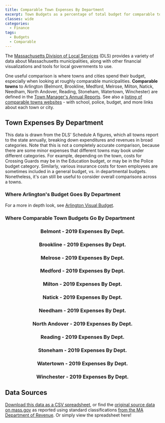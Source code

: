 ```yaml
---
title: Comparable Town Expenses By Department
excerpt: Town Budgets as a percentage of total budget for comparable towns. 
classes: wide
categories:
  - Finance
tags:
  - Budgets
  - Comparable
---
```


The [Massachusetts Division of Local Services](https://www.mass.gov/orgs/division-of-local-services) (DLS) provides a variety of data about Massachusetts municipalities, along with other financial visualizations and tools for local governments to use.

One useful comparison is where towns and cities spend their budget, especially when looking at roughly comparable municipalities.  **Comparable towns** to Arlington (Belmont, Brookline, Medford, Melrose, Milton, Natick, Needham, North Andover, Reading, Stoneham, Watertown, Winchester) are defined in the [Town Manager's Annual Reports](https://www.arlingtonma.gov/departments/town-manager/town-manager-s-annual-budget-financial-report).  See also a [listing of comparable towns websites](https://menotomymatters.com/comparable/) - with school, police, budget, and more links about each town or city.

## Town Expenses By Department

This data is drawn from the DLS' Schedule A figures, which all towns report to the state annually, breaking down expenditures and revenues in broad categories.  Note that this is not a completely accurate comparison, because there are some minor expenses that different towns may book under different categories.  For example, depending on the town, costs for Crossing Guards may be in the Education budget, or may be in the Police budget category.  Similarly, various insurance costs for town employees are sometimes included in a general budget, vs. in departmental budgets.  Nonetheless, it's can still be useful to consider overall comparisons across a towns.

### Where Arlington's Budget Goes By Department

<div class='chartfigure'>
  <div id="arlington"></div>
</div>

For a more in depth look, see [Arlington Visual Budget](http://arlingtonvisualbudget.org/).

### Where Comparable Town Budgets Go By Department

<figure class="half">
  <div class='chartfigure'>
    <h3 style='text-align: center;'>Belmont - 2019 Expenses By Dept.</h3>
    <div id="belmont"></div>
  </div>
  <div class='chartfigure'>
    <h3 style='text-align: center;'>Brookline - 2019 Expenses By Dept.</h3>
    <div id="brookline"></div>
  </div>
</figure>

<figure class="half">
  <div class='chartfigure'>
    <h3 style='text-align: center;'>Melrose - 2019 Expenses By Dept.</h3>
    <div id="melrose"></div>
  </div>
  <div class='chartfigure'>
    <h3 style='text-align: center;'>Medford - 2019 Expenses By Dept.</h3>
    <div id="medford"></div>
  </div>
</figure>

<figure class="half">
  <div class='chartfigure'>
    <h3 style='text-align: center;'>Milton - 2019 Expenses By Dept.</h3>
    <div id="milton"></div>
  </div>
  <div class='chartfigure'>
    <h3 style='text-align: center;'>Natick - 2019 Expenses By Dept.</h3>
    <div id="natick"></div>
  </div>
</figure>

<figure class="half">
  <div class='chartfigure'>
    <h3 style='text-align: center;'>Needham - 2019 Expenses By Dept.</h3>
    <div id="needham"></div>
  </div>
  <div class='chartfigure'>
    <h3 style='text-align: center;'>North Andover - 2019 Expenses By Dept.</h3>
    <div id="northandover"></div>
  </div>
</figure>

<figure class="half">
  <div class='chartfigure'>
    <h3 style='text-align: center;'>Reading - 2019 Expenses By Dept.</h3>
    <div id="reading"></div>
  </div>
  <div class='chartfigure'>
    <h3 style='text-align: center;'>Stoneham - 2019 Expenses By Dept.</h3>
    <div id="stoneham"></div>
  </div>
</figure>

<figure class="half">
  <div class='chartfigure'>
    <h3 style='text-align: center;'>Watertown - 2019 Expenses By Dept.</h3>
    <div id="watertown"></div>
  </div>
  <div class='chartfigure'>
    <h3 style='text-align: center;'>Winchester - 2019 Expenses By Dept.</h3>
    <div id="winchester"></div>
  </div>
</figure>

## Data Sources

[Download this data as a CSV spreadsheet](/data/finance/GenFundExpenditures2019-comps.csv), or find the [original source data on mass.gov](https://dlsgateway.dor.state.ma.us/reports/rdPage.aspx?rdReport=ScheduleA.GenFund_MAIN) as reported using standard classifications [from the MA Department of Revenue](https://www.mass.gov/orgs/division-of-local-services).  Or simply view the spreadsheet here!

<div id="csvtable"></div>

<!-- Load d3/c3 tools and our visualizations -->
<link href="/assets/css/c3.css" rel="stylesheet">
<script src="/assets/js/d3.min.js" charset="utf-8"></script>
<script src="/assets/js/c3.min.js"></script>
<script src="/assets/js/dataread.js"></script>
<script>
  // Reformat /data/finance/GenFundExpenditures2019-comps.csv to make charts simpler
  // Headers to output in order (sort descending by Amount for Arlington's own expenses)
  const expenseHeaders = [
    'Municipality',
    'Education',
    'Fixed Costs',
    'Debt Service',
    'Public Works',
    'Police',
    'Fire',
    'General Government',
    'Culture and Recreation',
    'Intergovernmental Assessments',
    'Human Services',
    'Other Public Safety'
  ]
  // Ensure colors for all towns are identical
  const expenseColors = {
    'General Government': 'tan',
    Education: 'chocolate',
    'Public Works': 'olivedrab',
    Police: 'indigo',
    Fire: 'magenta',
    'Other Public Safety': 'plum',
    'Human Services': 'yellowgreen',
    'Culture and Recreation': 'forestgreen',
    'Fixed Costs': 'slategray',
    'Debt Service': 'lightgray',
    'Intergovernmental Assessments': 'gray',
    'Other Expenditures': 'darkgray'
  }
  const donutTitle = 'Expenses (2019)'
  // Build our page TODO: draw directly from csv instead of hardcoding
  addDonutChart('#arlington', [
      ['Education', '65792139'],
      ['Fixed Costs', '28816899'],
      ['Debt Service', '16582686'],
      ['Public Works', '9077803'],
      ['Police', '8191760'],
      ['Fire', '7565639'],
      ['General Government', '6136498'],
      ['Culture and Recreation', '3894551'],
      ['Intergovernmental Assessments', '3272899'],
      ['Human Services', '1218442'],
      ['Other Public Safety', '503117'],
      ['Other Expenditures', '33028']
    ], donutTitle, expenseColors)
  addDonutChart('#belmont', [
      ['Education', '50138431'],
      ['Fixed Costs', '8547462'],
      ['Debt Service', '4655051'],
      ['Public Works', '6324537'],
      ['Police', '7006411'],
      ['Fire', '5623612'],
      ['General Government', '8923717'],
      ['Culture and Recreation', '3254686'],
      ['Intergovernmental Assessments', '1836276'],
      ['Human Services', '828031'],
      ['Other Public Safety', '550924'],
      ['Other Expenditures', '19900']
    ], donutTitle, expenseColors)
  addDonutChart('#brookline', [
      ['Education', '116389275'],
      ['Fixed Costs', '59972119'],
      ['Debt Service', '15631274'],
      ['Public Works', '13321964'],
      ['Police', '16738310'],
      ['Fire', '15771245'],
      ['General Government', '12444751'],
      ['Culture and Recreation', '7353301'],
      ['Intergovernmental Assessments', '6656579'],
      ['Human Services', '2318926'],
      ['Other Public Safety', '2074485'],
      ['Other Expenditures', '0'],
    ], donutTitle, expenseColors)
  addDonutChart('#medford', [
    ['Education', '58680558'],
    ['Fixed Costs', '32798178'],
    ['Debt Service', '6722970'],
    ['Public Works', '12870245'],
    ['Police', '13791821'],
    ['Fire', '13498506'],
    ['General Government', '4584312'],
    ['Culture and Recreation', '2721043'],
    ['Intergovernmental Assessments', '10286228'],
    ['Human Services', '1293611'],
    ['Other Public Safety', '1301949']
  ], donutTitle, expenseColors)
  addDonutChart('#melrose', [
      ['Education', '32463997'],
      ['Fixed Costs', '18331091'],
      ['Debt Service', '5696883'],
      ['Public Works', '9072056'],
      ['Police', '4978150'],
      ['Fire', '4560380'],
      ['General Government', '3718827'],
      ['Culture and Recreation', '1621639'],
      ['Intergovernmental Assessments', '3631893'],
      ['Human Services', '1470738'],
      ['Other Public Safety', '343880'],
      ['Other Expenditures', '989830'],
    ], donutTitle, expenseColors)
  addDonutChart('#milton', [
      ['Education', '50551792'],
      ['Fixed Costs', '8503732'],
      ['Debt Service', '3969189'],
      ['Public Works', '5045146'],
      ['Police', '7274406'],
      ['Fire', '5657134'],
      ['General Government', '4462729'],
      ['Culture and Recreation', '2003642'],
      ['Intergovernmental Assessments', '3876553'],
      ['Human Services', '573038'],
      ['Other Public Safety', '614154'],
      ['Other Expenditures', '0'],
    ], donutTitle, expenseColors)
  addDonutChart('#natick', [
      ['Education', '67522977'],
      ['Fixed Costs', '25053777'],
      ['Debt Service', '9386226'],
      ['Public Works', '7273669'],
      ['Police', '8052329'],
      ['Fire', '9398580'],
      ['General Government', '12100299'],
      ['Culture and Recreation', '3033627'],
      ['Intergovernmental Assessments', '1507563'],
      ['Human Services', '1884459'],
      ['Other Public Safety', '174946'],
      ['Other Expenditures', '0'],
    ], donutTitle, expenseColors)
  addDonutChart('#needham', [
      ['Education', '78619687'],
      ['Fixed Costs', '29149912'],
      ['Debt Service', '9996903'],
      ['Public Works', '5486429'],
      ['Police', '6630729'],
      ['Fire', '8053946'],
      ['General Government', '8315446'],
      ['Culture and Recreation', '2485696'],
      ['Intergovernmental Assessments', '1389486'],
      ['Human Services', '1747253'],
      ['Other Public Safety', '2386779'],
      ['Other Expenditures', '556798'],
    ], donutTitle, expenseColors)
  addDonutChart('#northandover', [
      ['Education', '49857184'],
      ['Fixed Costs', '15783342'],
      ['Debt Service', '5325697'],
      ['Public Works', '5517037'],
      ['Police', '5105693'],
      ['Fire', '5041999'],
      ['General Government', '4568242'],
      ['Culture and Recreation', '1077111'],
      ['Intergovernmental Assessments', '606945'],
      ['Human Services', '1198761'],
      ['Other Public Safety', '351341'],
      ['Other Expenditures', '852765'],
    ], donutTitle, expenseColors)
  addDonutChart('#reading', [
      ['Education', '47701011'],
      ['Fixed Costs', '17401913'],
      ['Debt Service', '4478865'],
      ['Public Works', '5481588'],
      ['Police', '6041337'],
      ['Fire', '5238394'],
      ['General Government', '6016699'],
      ['Culture and Recreation', '2481219'],
      ['Intergovernmental Assessments', '759218'],
      ['Human Services', '606862'],
      ['Other Public Safety', '186104'],
      ['Other Expenditures', '26182'],
    ], donutTitle, expenseColors)
  addDonutChart('#stoneham', [
      ['Education', '30354467'],
      ['Fixed Costs', '15735022'],
      ['Debt Service', '4488541'],
      ['Public Works', '2671179'],
      ['Police', '4223967'],
      ['Fire', '3380322'],
      ['General Government', '2728209'],
      ['Culture and Recreation', '1472984'],
      ['Intergovernmental Assessments', '1814909'],
      ['Human Services', '597535'],
      ['Other Public Safety', '789081'],
      ['Other Expenditures', '195387'],
    ], donutTitle, expenseColors)
  addDonutChart('#watertown', [
      ['Education', '48695534'],
      ['Fixed Costs', '33033733'],
      ['Debt Service', '6168042'],
      ['Public Works', '9482053'],
      ['Police', '9724629'],
      ['Fire', '10415738'],
      ['General Government', '5233875'],
      ['Culture and Recreation', '3638681'],
      ['Intergovernmental Assessments', '2661170'],
      ['Human Services', '1345444'],
      ['Other Public Safety', '23855'],
      ['Other Expenditures', '4100'],
    ], donutTitle, expenseColors)
  addDonutChart('#winchester', [
    ['Education', '49974412'],
    ['Fixed Costs', '17500519'],
    ['Debt Service', '12993748'],
    ['Public Works', '8452015'],
    ['Police', '4827686'],
    ['Fire', '4551327'],
    ['General Government', '7798467'],
    ['Culture and Recreation', '1959049'],
    ['Intergovernmental Assessments', '573680'],
    ['Human Services', '647889'],
    ['Other Public Safety', '274465']
  ], donutTitle, expenseColors)
  const csvpromise = addCSVTable('#csvtable', '/data/finance/GenFundExpenditures2019-comps.csv', expenseHeaders)
</script>